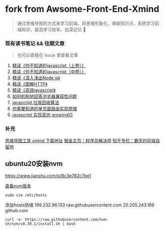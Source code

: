 # fork from Awsome-Front-End-Xmind

> 通过思维导图的方式来学习前端，将思维形象化，串联知识点，系统学习前端知识，提高学习效率，加深记忆  :tada: 

### 现有读书笔记 && 往期文章

>也可以直接在 isuue 里查看文章

1. [精读《你不知道的javascript（上卷）》](https://zhuanlan.zhihu.com/p/37421835)
2. [精读《你不知道的javascript（中卷）》](https://zhuanlan.zhihu.com/p/38287143)
3. [精读《深入浅出Node.js》](https://zhuanlan.zhihu.com/p/37850016)
4. [精读《图解HTTP》](https://zhuanlan.zhihu.com/p/38548737)
5. [精读《高效javascript》](https://juejin.im/post/5b7e1f81f265da436a075db4)
6. [如何机制地回答浏览器兼容性问题](https://juejin.im/post/5b3da006e51d4518f140edb2)
7. [javascript 垃圾回收算法](https://zhuanlan.zhihu.com/p/37996721)
8. [你需要知道的单页面路由实现原理](https://juejin.im/post/5ae95896f265da0b84553bd7)
9. [javascript 实现高仿 growingIO](https://juejin.im/post/5afe7ec7518825426f3104cf)

### 补充

[思维导图工具 xmind 下载地址](https://www.xmind.cn/)
[掘金主页：程序员解决师](https://juejin.im/user/55fa4985ddb2dd0026a05f48/posts)
[知乎专栏：霸天的前端自留地](https://zhuanlan.zhihu.com/c_57862727)

## ubuntu20安装nvm

<https://www.jianshu.com/p/8c3e782c7be1>

[查看nvm版本](https://github.com/nvm-sh/nvm/releases)

```shell
sudo vim /etc/hosts
```

添加hosts防墙
199.232.96.133 raw.githubusercontent.com
20.205.243.166 github.com

```shell
curl -o- https://raw.githubusercontent.com/nvm-sh/nvm/v0.39.1/install.sh | bash
```
